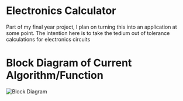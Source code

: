 # Electronics Calculator
Part of my final year project, I plan on turning this into an application at some point.
The intention here is to take the tedium out of tolerance calculations for electronics circuits

# Block Diagram of Current Algorithm/Function

![Block Diagram](https://github.com/AS-Wilson/Electronics-Calculator/Images/electronic-calculator-algorithm.png/)
